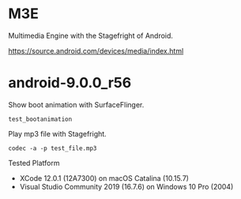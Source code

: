 # M3E
Multimedia Engine with the Stagefright of Android.

https://source.android.com/devices/media/index.html

# android-9.0.0_r56
Show boot animation with SurfaceFlinger.
```
test_bootanimation
```
Play mp3 file with Stagefright.
```
codec -a -p test_file.mp3
```
Tested Platform
- XCode 12.0.1 (12A7300) on macOS Catalina (10.15.7)
- Visual Studio Community 2019 (16.7.6) on Windows 10 Pro (2004)